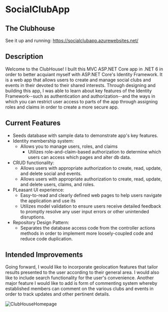# SocialClubApp

## The Clubhouse
See it up and running: https://socialclubapp.azurewebsites.net/


## Description

Welcome to the ClubHouse! I built this MVC ASP.NET Core app in .NET 6 in order to better acquiant myself with ASP.NET Core's Identity Framework. It is a web app that allows users to create and manage social clubs and events in their devoted to their shared interests. Through designing and building this app, I was able to learn about key features of the Identity Framework--such as authentication and authorization--and the ways in which you can restrict user access to parts of the app through assigning roles and claims in order to create a more secure app.

## Current Features
* Seeds database with sample data to demonstrate app's key features.
* Identity membership system:
  * Allows you to manage users, roles, and claims
    * Utilizes role-and-claim-based authorization to determine which users can access which pages and alter db data.    
* CRUD functionality:
  * Allows users with appropriate authorization to create, read, update, and delete social and events. 
  * Allows users with appropriate authorization to create, read, update, and delete  users, claims, and roles.
* PLeasant UI experience:
  * Easy-to-read and clearly defined web pages to help users navigate the application and use its 
  * Utilizes model validation to ensure users receive detailed feedback to promptly resolve any user input errors or other unintended disruptions.
* Repository Design Pattern:
  * Separates the database access code from the controller actions methods in order to implement more loosely-coupled code and reduce code duplication.   


## Intended Improvements

Going forward, I would like to incorporate geolocation features that tailor results presented to the user according to their general area. I would also like to include search functionality for the user's convenience. Another major feature I would like to add is form of commenting system whereby established members can comment on the various clubs and events in order to track updates and other pertinent details. 


![ClubHouseHomepage](https://user-images.githubusercontent.com/91097715/167471401-5dd897b3-23c0-4948-81b8-c46b97bf5178.JPG)
<!--
![ClubHouseListUsers](https://user-images.githubusercontent.com/91097715/167471424-463dfe25-d149-4214-b7d5-c21bb1d51fc3.JPG)


<![ClubHouseEditUser](https://user-images.githubusercontent.com/91097715/167471429-f74ae533-a31c-4fd4-882b-4a85e2734ae9.JPG)


-->
